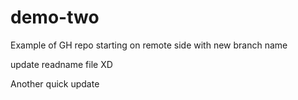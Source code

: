 # demo-two
Example of GH repo starting on remote side with new branch name

update readname file XD

Another quick update
